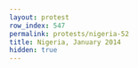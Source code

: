 ```yaml
---
layout: protest
row_index: 547
permalink: protests/nigeria-52
title: Nigeria, January 2014
hidden: true
---
```

